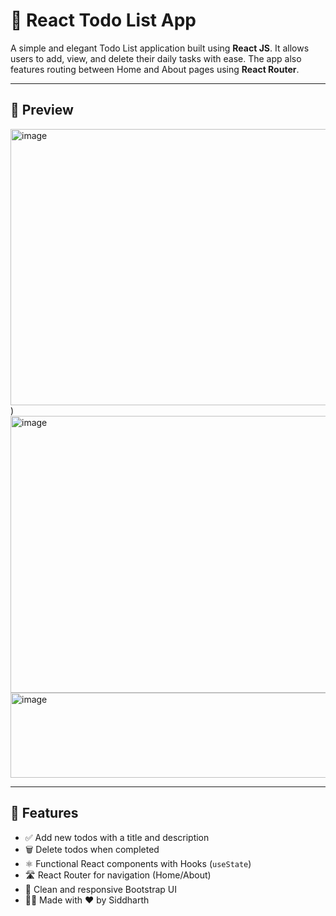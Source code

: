 # 📝 React Todo List App

A simple and elegant Todo List application built using **React JS**. It allows users to add, view, and delete their daily tasks with ease. The app also features routing between Home and About pages using **React Router**.

---

## 📸 Preview

<img width="959" height="442" alt="image" src="https://github.com/user-attachments/assets/06499469-41a4-4adb-bb3a-55d1fb3b935b" />
) <!-- Replace with your screenshot file path -->
<img width="950" height="443" alt="image" src="https://github.com/user-attachments/assets/4e6ae171-cb05-4f85-b2eb-e9562ac1fff9" />
<img width="959" height="136" alt="image" src="https://github.com/user-attachments/assets/bf889027-43a6-4941-b016-50ed7fc9903b" />


---

## 🚀 Features

- ✅ Add new todos with a title and description
- 🗑️ Delete todos when completed
- ⚛️ Functional React components with Hooks (`useState`)
- 🛣️ React Router for navigation (Home/About)
- 🧼 Clean and responsive Bootstrap UI
- 🧑‍💻 Made with ❤️ by Siddharth





